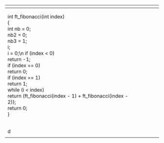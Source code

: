 <div class="tg-wrap"><table class="tg">
<thead>
  <tr>
    <th class="tg-c3ow"></th>
    <th class="tg-c3ow"></th>
    <th class="tg-0pky"></th>
    <th class="tg-0pky"></th>
    <th class="tg-0pky"></th>
  </tr>
</thead>
<tbody>
  <tr>
    <td class="tg-lboi"><p>
      int ft_fibonacci(int index)<br>
{<br>     int nb = 0;<br>
    nb2 = 0;<br>
    nb3 = 1;<br>
    i;<br>
    i = 0;\n
    if (index < 0)<br>
        return -1;<br>
    if (index == 0)<br>
        return 0;<br>
    if (index == 1)<br>
        return 1;<br>
    while (i < index)<br>
        return (ft_fibonacci(index - 1) + ft_fibonacci(index - 2));<br>
    return 0;<br>
}</p><br>d<br></td>
    <td class="tg-c3ow"></td>
    <td class="tg-0pky"></td>
    <td class="tg-0pky"></td>
    <td class="tg-0pky"></td>
  </tr>
  <tr>
    <td class="tg-0lax"></td>
    <td class="tg-0lax"></td>
    <td class="tg-0lax"></td>
    <td class="tg-0lax"></td>
    <td class="tg-0lax"></td>
  </tr>
</tbody>
</table></div>
